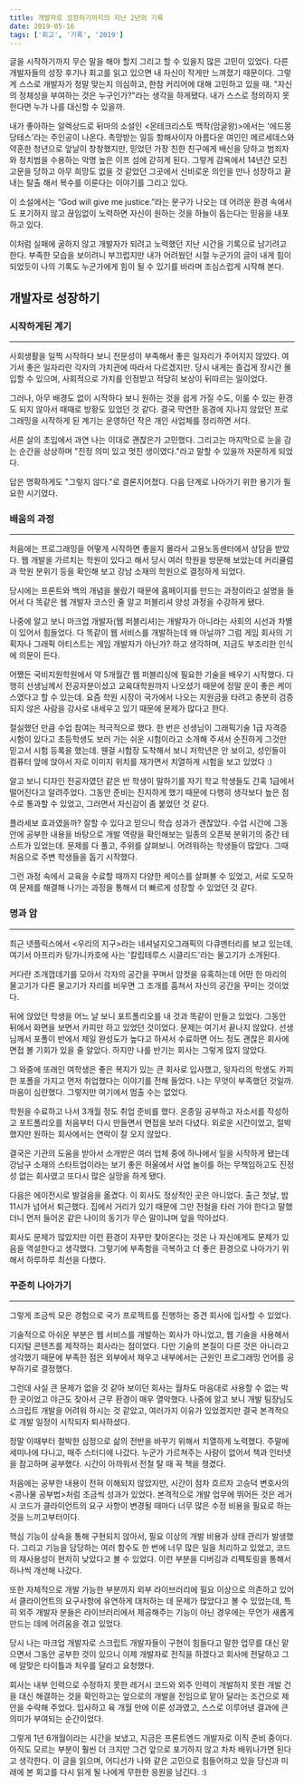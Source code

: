 ```yaml
---
title: 개발자로 성장하기까지의 지난 2년의 기록
date: 2019-05-16
tags: ['회고', '기록', '2019']
---
```


글을 시작하기까지 무슨 말을 해야 할지 그리고 할 수 있을지 많은 고민이 있었다. 다른 개발자들의 성장 후기나 회고를 읽고 있으면 내 자신이 작게만 느껴졌기 때문이다. 그렇게 스스로 개발자가 정말 맞는지 의심하고, 한참 커리어에 대해 고민하고 있을 때. "자신의 정체성을 부여하는 것은 누구인가?"라는 생각을 하게됐다. 내가 스스로 정의하지 못한다면 누가 나를 대신할 수 있을까.

내가 좋아하는 알렉상드로 뒤마의 소설인 <몬테크리스토 백작(암굴왕)>에서는 '에드몽 당테스'라는 주인공이 나온다. 촉망받는 일등 항해사이자 아름다운 여인인 메르세데스와 약혼한 청년으로 앞날이 창창했지만, 믿었던 가장 친한 친구에게 배신을 당하고 범죄자와 정치범을 수용하는 악명 높은 이프 섬에 갇히게 된다. 그렇게 감옥에서 14년간 모진 고문을 당하고 아무 희망도 없을 것 같았던 그곳에서 신비로운 의인을 만나 성장하고 끝내는 탈출 해서 복수를 이룬다는 이야기를 그리고 있다.

이 소설에서는 “God will give me justice.”라는 문구가 나오는 데 어려운 환경 속에서도 포기하지 않고 끊임없이 노력하면 자신이 원하는 것을 하늘이 돕는다는 믿음을 내포하고 있다.

이처럼 실패에 굴하지 않고 개발자가 되려고 노력했던 지난 시간을 기록으로 남기려고 한다. 부족한 모습을 보이려니 부끄럽지만 내가 어려웠던 시절 누군가의 글이 내게 힘이 되었듯이 나의 기록도 누군가에게 힘이 될 수 있기를 바라며 조심스럽게 시작해 본다.

## 개발자로 성장하기

### 시작하게된 계기

---

사회생활을 일찍 시작하다 보니 전문성이 부족해서 좋은 일자리가 주어지지 않았다. 여기서 좋은 일자리란 각자의 가치관에 따라서 다르겠지만. 당시 내게는 즐겁게 장시간 몰입할 수 있으며, 사회적으로 가치를 인정받고 적당히 보상이 뒤따르는 일이었다.

그러나, 아무 배경도 없이 시작하다 보니 원하는 것을 쉽게 가질 수도, 이룰 수 있는 환경도 되지 않아서 때때로 방황도 있었던 것 같다. 결국 막연한 동경에 지나지 않았던 프로그래밍을 시작하게 된 계기는 운영하던 작은 개인 사업체를 정리하면 서다.

서른 살의 초입에서 과연 나는 이대로 괜찮은가 고민했다. 그리고는 마지막으로 눈을 감는 순간을 상상하며 "진정 의미 있고 멋진 생이였다."라고 말할 수 있을까 자문하게 되었다.

답은 명확하게도 "그렇지 않다."로 결론지어졌다. 다음 단계로 나아가기 위한 용기가 필요한 시기였다.

### 배움의 과정

---

처음에는 프로그래밍을 어떻게 시작하면 좋을지 몰라서 고용노동센터에서 상담을 받았다. 웹 개발을 가르치는 학원이 있다고 해서 당시 여러 학원을 방문해 보았는데 커리큘럼과 학원 분위기 등을 확인해 보고 강남 소재의 학원으로 결정하게 되었다.

당시에는 프론트와 백의 개념을 몰랐기 때문에 홈페이지를 만드는 과정이라고 설명을 들어서 다 똑같은 웹 개발자 코스인 줄 알고 퍼블리셔 양성 과정을 수강하게 됐다.

나중에 알고 보니 마크업 개발자(웹 퍼블리셔)는 개발자가 아니라는 사회의 시선과 차별이 있어서 힘들었다. 다 똑같이 웹 서비스를 개발하는데 왜 아닐까? 그럼 게임 회사의 기획자나 그래픽 아티스트는 게임 개발자가 아닌가? 하고 생각하며, 지금도 부조리한 인식에 의문이 든다.

어쨌든 국비지원학원에서 약 5개월간 웹 퍼블리싱에 필요한 기술을 배우기 시작했다. 다행히 선생님께서 전공자분이셨고 교육대학원까지 나오셨기 때문에 정말 운이 좋은 케이스였다고 할 수 있는데. 요즘 학원 시장이 국가에서 나오는 지원금을 타려고 충분히 검증되지 않은 사람을 강사로 내세우고 있기 때문에 문제가 많다고 한다.

절실했던 만큼 수업 참여는 적극적으로 했다. 한 번은 선생님이 그래픽기술 1급 자격증 시험이 있다고 초등학생도 보러 가는 쉬운 시험이라고 소개해 주셔서 순진하게 그것만 믿고서 시험 등록을 했는데. 웬걸 시험장 도착해서 보니 저학년은 안 보이고, 성인들이 컴퓨터 앞에 앉아서 자로 이미지 위치를 재가면서 치열하게 시험을 보고 있었다 :)

알고 보니 디자인 전공자였던 같은 반 학생이 말하기를 자기 학교 학생들도 간혹 1급에서 떨어진다고 알려주었다. 그동안 준비는 진지하게 했기 때문에 다행히 생각보다 높은 점수로 통과할 수 있었고, 그러면서 자신감이 좀 붙었던 것 같다.

플라세보 효과였을까? 잘할 수 있다고 믿으니 학습 성과가 괜찮았다. 수업 시간에 그동안에 공부한 내용을 바탕으로 개발 역량을 확인해보는 일종의 오픈북 분위기의 중간 테스트가 있었는데. 문제를 다 풀고, 주위를 살펴보니. 어려워하는 학생들이 많았다. 그때 처음으로 주변 학생들을 돕기 시작했다.

그런 과정 속에서 교육을 수료할 때까지 다양한 케이스를 살펴볼 수 있었고, 서로 도모하여 문제를 해결해 나가는 과정을 통해서 더 빠르게 성장할 수 있었던 것 같다.

### 명과 암

---

최근 넷플릭스에서 <우리의 지구>라는 네셔널지오그래픽의 다큐멘터리를 보고 있는데, 여기서 아프리카 탕가니카호에 사는 '칼립테루스 시클리드'라는 물고기가 소개된다.

커다란 조개껍데기를 모아서 각자의 공간을 꾸며서 암컷을 유혹하는데 어떤 한 마리의 물고기가 다른 물고기가 자리를 비우면 그 조개를 훔쳐서 자신의 공간을 꾸미는 것이었다.

뒤에 앉았던 학생을 어느 날 보니 포트폴리오를 내 것과 똑같이 만들고 있었다. 그동안 뒤에서 화면을 보면서 카피만 하고 있었던 것이었다. 문제는 여기서 끝나지 않았다. 선생님께서 포폴이 반에서 제일 완성도가 높다고 하셔서 수료하면 어느 정도 괜찮은 회사에 면접 볼 기회가 있을 줄 알았다. 하지만 나를 반기는 회사는 그렇게 많지 않았다.

그 와중에 또래인 여학생은 좋은 복지가 있는 큰 회사로 입사했고, 뒷자리의 학생도 카피한 포폴을 가지고 먼저 취업했다는 이야기를 전해 들었다. 나는 무엇이 부족했던 것일까. 마음이 심란했다. 그렇지만 여기에서 멈출 수는 없었다.

학원을 수료하고 나서 3개월 정도 취업 준비를 했다. 온종일 공부하고 자소서를 작성하고 포트폴리오를 처음부터 다시 만들면서 면접을 보러 다녔다. 외로운 시간이었고, 절박했지만 원하는 회사에서는 연락이 잘 오지 않았다.

결국은 기관의 도움을 받아서 소개받은 여러 업체 중에 하나에서 일을 시작하게 됐는데 강남구 소재의 스타트업이라는 보기 좋은 허울에서 사업 놀이를 하는 무책임하고도 진정성 없는 회사였고 또다시 많은 실망을 하게 됐다.

다음은 에이전시로 발걸음을 옮겼다. 이 회사도 정상적인 곳은 아니었다. 출근 첫날, 밤 11시가 넘어서 퇴근했다. 집에서 거리가 있기 때문에 그만 전철을 타러 가야 한다고 말했더니 먼저 들어온 같은 나이의 동기가 무슨 말이냐며 앞을 막아섰다.

회사도 문제가 많았지만 이런 환경이 자꾸만 찾아온다는 것은 나 자신에게도 문제가 있음을 역설한다고 생각했다. 그렇기에 부족함을 극복하고 더 좋은 환경으로 나아가기 위해서 하루하루 최선을 다했다.

### 꾸준히 나아가기

---

그렇게 조금씩 모은 경험으로 국가 프로젝트를 진행하는 중견 회사에 입사할 수 있었다.

기술적으로 아쉬운 부분은 웹 서비스를 개발하는 회사가 아니었고, 웹 기술을 사용해서 디지털 콘텐츠를 제작하는 회사라는 점이었다. 다만 기술의 본질이 다른 것은 아니라고 생각했기 때문에 부족한 점은 외부에서 채우고 내부에서는 근원인 프로그래밍 언어를 공부하기로 결정했다.

그런데 사실 큰 문제가 없을 것 같아 보이던 회사는 월차도 마음대로 사용할 수 없는 박한 곳이었고 야근도 잦아서 근무 환경이 매우 열악했다. 나중에 알고 보니 개발 팀장님도 스크립트 개발을 어려워 하시는 것 같았고, 여러가지 이유가 있었겠지만 결국 본격적으로 개발 일정이 시작되자 퇴사하셨다.

정말 이때부터 절박한 심정으로 삶의 전반을 바꾸기 위해서 치열하게 노력했다. 주말에 세미나에 다니고, 매주 스터디에 나갔다. 누군가 가르쳐주는 사람이 없어서 책과 인터넷을 참고하며 공부했다. 시간이 아까워서 전철 탈 때 꼭 책을 챙겼다.

처음에는 공부한 내용이 전혀 이해되지 않았지만, 시간이 점차 흐르자 고승덕 변호사의 <콩나물 공부법>처럼 조금씩 성과가 있었다. 본격적으로 개발 업무에 뛰어든 것은 레거시 코드가 클라이언트의 요구 사항이 변경될 때마다 너무 많은 수정 비용을 필요로 하는 것을 느끼고부터이다.

핵심 기능이 상속을 통해 구현되지 않아서, 필요 이상의 개발 비용과 상태 관리가 발생했다. 그리고 기능을 담당하는 여러 함수도 한 번에 너무 많은 일을 처리하고 있었고, 코드의 재사용성이 현저히 낮았다고 볼 수 있었다. 이런 부분을 디버깅과 리펙토링을 통해서 하나씩 개선해 나갔다.

또한 자체적으로 개발 가능한 부분까지 외부 라이브러리에 필요 이상으로 의존하고 있어서 클라이언트의 요구사항에 유연하게 대처하는 데 문제가 많았다고 볼 수 있었는데, 특히 외주 개발자 분들은 라이브러리에서 제공해주는 기능이 아닌 경우에는 무언가 새롭게 만드는 데에 어려움을 겪고 있었다.

당시 나는 마크업 개발자로 스크립트 개발자들이 구현이 힘들다고 말한 업무를 대신 맡으면서 그동안 공부한 것이 있으니 이제 개발자로 전직을 하겠다고 회사에 전달하고 그에 알맞은 타이틀과 처우를 달라고 요청했다.

회사는 내부 인력으로 수정하지 못한 레거시 코드와 외주 인력이 개발하지 못한 개발 건을 대신 해결하는 것을 확인하고는 앞으로의 개발을 전임으로 맡아 달라는 조건으로 제안을 수락해 주었다. 입사하고 육 개월 만에 이룬 성과였고, 스스로 이루어낸 결과에 큰 의미가 부여되는 순간이었다.

그렇게 1년 6개월이라는 시간을 보냈고, 지금은 프론트엔드 개발자로 이직 준비 중이다. 아직도 모르는 부분이 훨씬 더 크지만 그건 앞으로 포기하지 않고 차차 배워나가면 된다고 생각한다. 이 글을 읽으며, 어디선가 나와 같은 고민으로 힘들어하고 있을 당신과 미래에 본 회고를 다시 읽게 될 나에게 무한한 응원을 남긴다. :)
